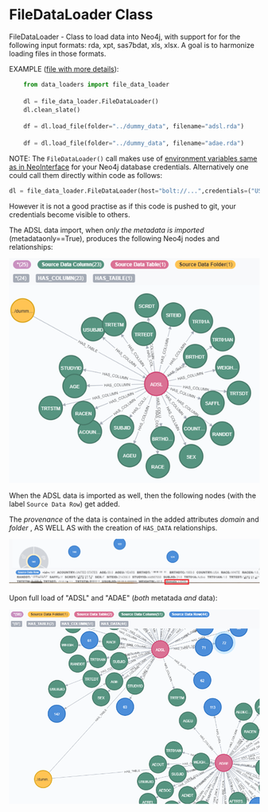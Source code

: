 # FileDataLoader Class

FileDataLoader - Class to load data into Neo4j, with support for for the following input formats: 
rda, xpt, sas7bdat, xls, xlsx.
A goal is to harmonize loading files in those formats.

EXAMPLE ([file with more details](../examples/load_adsl_adae.py)):
```python
    from data_loaders import file_data_loader
    
    dl = file_data_loader.FileDataLoader()
    dl.clean_slate()       

    df = dl.load_file(folder="../dummy_data", filename="adsl.rda")

    df = dl.load_file(folder="../dummy_data", filename="adae.rda")
```
NOTE: The `FileDataLoader()` call makes use of [environment variables same as in NeoInterface](https://github.com/GSK-Biostatistics/neointerface#neointerface) for your Neo4j database credentials. Alternatively one could call them directly within code as follows:
```python
dl = file_data_loader.FileDataLoader(host="bolt://...",credentials=("USERNAME","PASSWORD"))
```
However it is not a good practise as if this code is pushed to git, your credentials become visible to others.

The ADSL data import, when *only the metadata is imported* (metadataonly==True), produces the following Neo4j nodes and relationships:

![ADSL metadata import](images/ADSL%20metadata%20import.PNG)

When the ADSL data is imported as well, then the following nodes (with the label `Source Data Row`) get added.

The *provenance* of the data is contained in the added attributes *_domain_* and *_folder_* , 
AS WELL AS with the creation of `HAS_DATA` relationships.

![ADSL data import](images/ADSL%20data%20import.PNG)

Upon full load of "ADSL" and "ADAE" (*both* metatada *and* data):


![2 tables imported](images/2_tables_imported.PNG)
